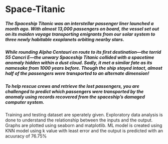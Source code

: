 # Space-Titanic
##### The Spaceship Titanic was an interstellar passenger liner launched a month ago. With almost 13,000 passengers on board, the vessel set out on its maiden voyage transporting emigrants from our solar system to three newly habitable exoplanets orbiting nearby stars.

##### While rounding Alpha Centauri en route to its first destination—the torrid 55 Cancri E—the unwary Spaceship Titanic collided with a spacetime anomaly hidden within a dust cloud. Sadly, it met a similar fate as its namesake from 1000 years before. Though the ship stayed intact, almost half of the passengers were transported to an alternate dimension!
##### To help rescue crews and retrieve the lost passengers, you are challenged to predict which passengers were transported by the anomaly using records recovered from the spaceship’s damaged computer system.
 Training and testing dataset are sperately given.
 Exploratory data analysis is done to understand the relationship between the inputs and the output.
 Graphs are plotted using seaborn and matplotlib.
 ML model is created using KNN model using k value with least error and the output is predicted with an acuuracy of 76.75%
